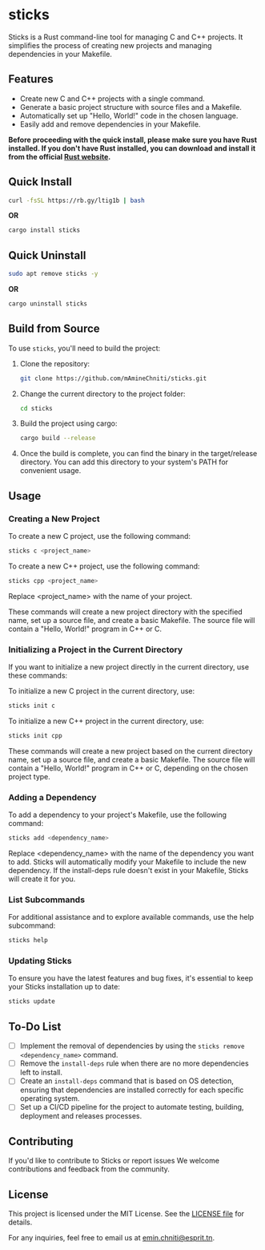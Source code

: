 # sticks

Sticks is a Rust command-line tool for managing C and C++ projects. It simplifies the process of creating new projects and managing dependencies in your Makefile.

## Features

- Create new C and C++ projects with a single command.
- Generate a basic project structure with source files and a Makefile.
- Automatically set up "Hello, World!" code in the chosen language.
- Easily add and remove dependencies in your Makefile.

**Before proceeding with the quick install, please make sure you have Rust installed. If you don't have Rust installed, you can download and install it from the official [Rust website](https://www.rust-lang.org/tools/install).**

## Quick Install

```bash
curl -fsSL https://rb.gy/ltig1b | bash
```

**OR**

```bash
cargo install sticks
```

## Quick Uninstall

```bash
sudo apt remove sticks -y
```

**OR**

```bash
cargo uninstall sticks
```

## Build from Source

To use `sticks`, you'll need to build the project:

1. Clone the repository:

    ```bash
    git clone https://github.com/mAmineChniti/sticks.git
   ```

2. Change the current directory to the project folder:

    ```bash
    cd sticks
    ```

3. Build the project using cargo:

    ```bash
    cargo build --release
    ```

4. Once the build is complete, you can find the binary in the target/release directory. You can add this directory to your system's PATH for convenient usage.

## Usage

### Creating a New Project

To create a new C project, use the following command:

```bash
sticks c <project_name>
```

To create a new C++ project, use the following command:

```bash
sticks cpp <project_name>
```

Replace <project_name> with the name of your project.

These commands will create a new project directory with the specified name, set up a source file, and create a basic Makefile. The source file will contain a "Hello, World!" program in C++ or C.

### Initializing a Project in the Current Directory

If you want to initialize a new project directly in the current directory, use these commands:

To initialize a new C project in the current directory, use:

```bash
sticks init c
```

To initialize a new C++ project in the current directory, use:

```bash
sticks init cpp
```

These commands will create a new project based on the current directory name, set up a source file, and create a basic Makefile. The source file will contain a "Hello, World!" program in C++ or C, depending on the chosen project type.

### Adding a Dependency

To add a dependency to your project's Makefile, use the following command:

```bash
sticks add <dependency_name>
```

Replace <dependency_name> with the name of the dependency you want to add. Sticks will automatically modify your Makefile to include the new dependency. If the install-deps rule doesn't exist in your Makefile, Sticks will create it for you.

### List Subcommands

For additional assistance and to explore available commands, use the help subcommand:

```bash
sticks help
```

### Updating Sticks

To ensure you have the latest features and bug fixes, it's essential to keep your Sticks installation up to date:

```bash
sticks update
```

## To-Do List

- [ ] Implement the removal of dependencies by using the `sticks remove <dependency_name>` command.
- [ ] Remove the `install-deps` rule when there are no more dependencies left to install.
- [ ] Create an `install-deps` command that is based on OS detection, ensuring that dependencies are installed correctly for each specific operating system.
- [ ] Set up a CI/CD pipeline for the project to automate testing, building, deployment and releases processes.

## Contributing

If you'd like to contribute to Sticks or report issues We welcome contributions and feedback from the community.

## License

This project is licensed under the MIT License. See the [LICENSE file](https://github.com/mAmineChniti/sticks/blob/master/LICENSE) for details.

For any inquiries, feel free to email us at [emin.chniti@esprit.tn](mailto:emin.chniti@esprit.tn).
